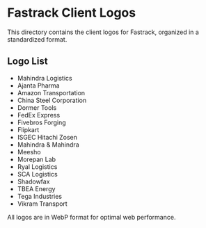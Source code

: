 # Fastrack Client Logos

This directory contains the client logos for Fastrack, organized in a standardized format.

## Logo List
- Mahindra Logistics
- Ajanta Pharma
- Amazon Transportation
- China Steel Corporation
- Dormer Tools
- FedEx Express
- Fivebros Forging
- Flipkart
- ISGEC Hitachi Zosen
- Mahindra & Mahindra
- Meesho
- Morepan Lab
- Ryal Logistics
- SCA Logistics
- Shadowfax
- TBEA Energy
- Tega Industries
- Vikram Transport

All logos are in WebP format for optimal web performance.
